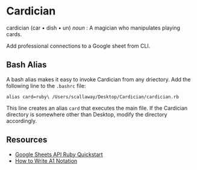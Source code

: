 # Cardician
cardician (car • dish • un) *noun* : A magician who manipulates playing cards.

Add professional connections to a Google sheet from CLI.

## Bash Alias

A bash alias makes it easy to invoke Cardician from any driectory. Add the following line to the `.bashrc` file:

```alias card=ruby\ /Users/scallaway/Desktop/Cardician/cardician.rb```

This line creates an alias `card` that executes the main file. If the Cardician directory is somewhere other than Desktop, modify the directory accordingly.

## Resources
* [Google Sheets API Ruby Quickstart](https://developers.google.com/sheets/quickstart/ruby)
* [How to Write A1 Notation](https://msdn.microsoft.com/en-us/library/bb211395(v=office.12).aspx)
